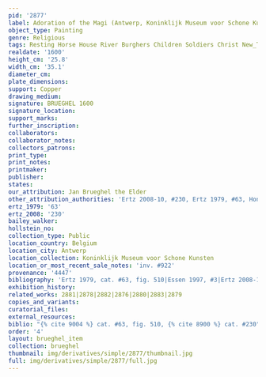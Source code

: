 ```yaml
---
pid: '2877'
label: Adoration of the Magi (Antwerp, Koninklijk Museum voor Schone Kunsten)
object_type: Painting
genre: Religious
tags: Resting Horse House River Burghers Children Soldiers Christ New_Testament Virgin_Mary
realdate: '1600'
height_cm: '25.8'
width_cm: '35.1'
diameter_cm: 
plate_dimensions: 
support: Copper
drawing_medium: 
signature: BRUEGHEL 1600
signature_location: 
support_marks: 
further_inscription: 
collaborators: 
collaborator_notes: 
collectors_patrons: 
print_type: 
print_notes: 
printmaker: 
publisher: 
states: 
our_attribution: Jan Brueghel the Elder
other_attribution_authorities: 'Ertz 2008-10, #230, Ertz 1979, #63, Honig database'
ertz_1979: '63'
ertz_2008: '230'
bailey_walker: 
hollstein_no: 
collection_type: Public
location_country: Belgium
location_city: Antwerp
location_collection: Koninklijk Museum voor Schone Kunsten
location_or_most_recent_sale_notes: 'inv. #922'
provenance: '4447'
bibliography: 'Ertz 1979, cat. #63, fig. 510|Essen 1997, #3|Ertz 2008-10, cat. #230'
exhibition_history: 
related_works: 2881|2878|2882|2876|2880|2883|2879
copies_and_variants: 
curatorial_files: 
external_resources: 
biblio: "{% cite 9004 %} cat. #63, fig. 510, {% cite 8900 %} cat. #230"
order: '4'
layout: brueghel_item
collection: brueghel
thumbnail: img/derivatives/simple/2877/thumbnail.jpg
full: img/derivatives/simple/2877/full.jpg
---
```

